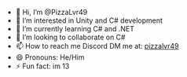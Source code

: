 - 👋 Hi, I’m @PizzaLvr49
- 👀 I’m interested in Unity and C# development
- 🌱 I’m currently learning C# and .NET
- 💞️ I’m looking to collaborate on C#
- 📫 How to reach me Discord DM me at: [pizzalvr49](https://discordapp.com/users/1188968032169627710)
- 😄 Pronouns: He/Him
- ⚡ Fun fact: im 13

<!---
PizzaLvr49/PizzaLvr49 is a ✨ special ✨ repository because its `README.md` (this file) appears on your GitHub profile.
You can click the Preview link to take a look at your changes.
--->
